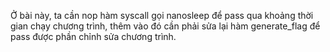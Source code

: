 Ở bài này, ta cần nop hàm syscall gọi nanosleep để pass qua khoảng thời gian chạy chương trình, thêm vào đó cần phải sửa lại hàm generate_flag để pass được phần chỉnh sửa chương trình. 
